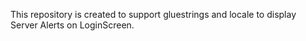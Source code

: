 This repository is created to support gluestrings and locale to display Server Alerts on LoginScreen.

